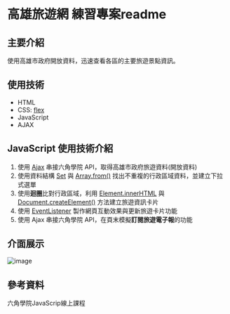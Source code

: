 # 高雄旅遊網 練習專案readme

## 主要介紹
使用高雄市政府開放資料，迅速查看各區的主要旅遊景點資訊。

## 使用技術
- HTML
- CSS: [flex](https://developer.mozilla.org/zh-CN/docs/Web/CSS/flex)
- JavaScript
- AJAX 

## JavaScript 使用技術介紹

1. 使用 [Ajax](https://developer.mozilla.org/zh-TW/docs/Web/Guide/AJAX) 串接六角學院 API，取得高雄市政府旅遊資料(開放資料)
2. 使用資料結構 [Set](https://developer.mozilla.org/zh-TW/docs/Web/JavaScript/Reference/Global_Objects/Set) 與 [Array.from()](https://developer.mozilla.org/zh-TW/docs/Web/JavaScript/Reference/Global_Objects/Array/from) 找出不重複的行政區域資料，並建立下拉式選單
3. 使用**迴圈**比對行政區域，利用 [Element.innerHTML](https://developer.mozilla.org/zh-TW/docs/Web/API/Element/innerHTML) 與 [Document.createElement()](https://developer.mozilla.org/zh-TW/docs/Web/API/Document/createElement) 方法建立旅遊資訊卡片
4. 使用 [EventListener](https://developer.mozilla.org/zh-TW/docs/Web/API/EventTarget/addEventListener) 製作網頁互動效果與更新旅遊卡片功能
5. 使用 Ajax 串接六角學院 API，在頁末模擬**訂閱旅遊電子報**的功能

## 介面展示
![image](https://github.com/tomy5566/KH_travel/blob/66f7cbf0a0133910217fa541ae26d1a26430d32d/KH_readmegif.gif)

## 參考資料
六角學院JavaScrip線上課程
